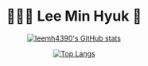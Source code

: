 <div align=center>
  
 # 👩🏻‍💻 Lee Min Hyuk 🌱
  

  

  
[![leemh4390's GitHub stats](https://github-readme-stats.vercel.app/api?username=leemh4390)](https://github.com/leemh4390/github-readme-stats)


[![Top Langs](https://github-readme-stats.vercel.app/api/top-langs/?username=leemh4390)](https://github.com/leemh4390/github-readme-stats)


</div>
